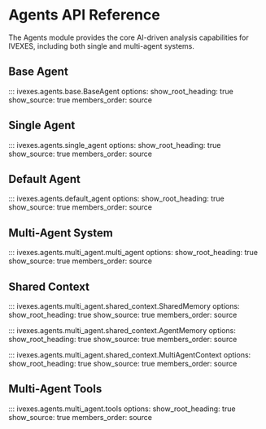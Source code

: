# Agents API Reference

The Agents module provides the core AI-driven analysis capabilities for IVEXES, including both single and multi-agent systems.

## Base Agent

::: ivexes.agents.base.BaseAgent
    options:
      show_root_heading: true
      show_source: true
      members_order: source

## Single Agent

::: ivexes.agents.single_agent
    options:
      show_root_heading: true
      show_source: true
      members_order: source

## Default Agent

::: ivexes.agents.default_agent
    options:
      show_root_heading: true
      show_source: true
      members_order: source

## Multi-Agent System

::: ivexes.agents.multi_agent.multi_agent
    options:
      show_root_heading: true
      show_source: true
      members_order: source

## Shared Context

::: ivexes.agents.multi_agent.shared_context.SharedMemory
    options:
      show_root_heading: true
      show_source: true
      members_order: source

::: ivexes.agents.multi_agent.shared_context.AgentMemory
    options:
      show_root_heading: true
      show_source: true
      members_order: source

::: ivexes.agents.multi_agent.shared_context.MultiAgentContext
    options:
      show_root_heading: true
      show_source: true
      members_order: source

## Multi-Agent Tools

::: ivexes.agents.multi_agent.tools
    options:
      show_root_heading: true
      show_source: true
      members_order: source